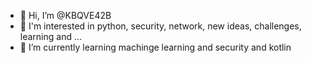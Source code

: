 - 👋 Hi, I’m @KBQVE42B
- 👀 I'm interested in python, security, network, new ideas, challenges, learning and ...
- 🌱 I’m currently learning machinge learning and security and kotlin

<!---
KBQVE42B/KBQVE42B is a ✨ special ✨ repository because its `README.md` (this file) appears on your GitHub profile.
You can click the Preview link to take a look at your changes.
--->
